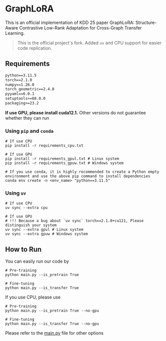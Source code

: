 # GraphLoRA

This is an official implementation of KDD 25 paper GraphLoRA: Structure-Aware Contrastive Low-Rank Adaptation for Cross-Graph Transfer Learning.

> This is the official project's fork. Added `uv` and CPU support for easier code replication.

## Requirements

```requirements.txt
python==3.11.5
torch==2.1.0
numpy==1.26.0
torch_geometric==2.4.0
pyyaml==6.0.1
setuptools>=68.0.0
packaging>=23.2
```

**If use GPU, please install cuda12.1.** Other versions do not guarantee whether they can run

### Using `pip` and `conda`

```shell
# If use CPU
pip install -r requirements_cpu.txt

# If use GPU
pip install -r requirements_gpul.txt # Linux system
pip install -r requirements_gpuw.txt # Windows system

# If you use conda, it is highly recommended to create a Python empty environment and use the above pip command to install dependencies 
conda env create -n <env_name> "python==3.11.5"
```

### Using `uv`

```shell
# If use CPU
uv sync --extra cpu

# If use GPU
# !!! Because a bug about `uv sync` torch==2.1.0+cu121, Please distinguish your system
uv sync --extra gpul # Linux system
uv sync --extra gpuw # Windows system
```

## How to Run

You can easily run our code by

```shell
# Pre-training
python main.py --is_pretrain True

# Fine-tuning
python main.py --is_transfer True
```

If you use CPU, please use

```shell
# Pre-training
python main.py --is_pretrain True --no-gpu

# Fine-tuning
python main.py --is_transfer True --no-gpu
```

Please refer to the [main.py](./main.py) file for other options
